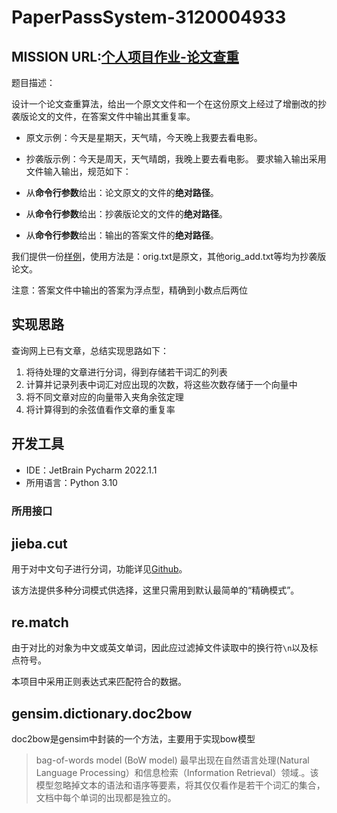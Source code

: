 # PaperPassSystem-3120004933
## MISSION URL:[个人项目作业-论文查重](https://bbs.csdn.net/topics/608092799)
题目描述：

设计一个论文查重算法，给出一个原文文件和一个在这份原文上经过了增删改的抄袭版论文的文件，在答案文件中输出其重复率。

- 原文示例：今天是星期天，天气晴，今天晚上我要去看电影。
- 抄袭版示例：今天是周天，天气晴朗，我晚上要去看电影。
要求输入输出采用文件输入输出，规范如下：

- 从**命令行参数**给出：论文原文的文件的**绝对路径**。
- 从**命令行参数**给出：抄袭版论文的文件的**绝对路径**。
- 从**命令行参数**给出：输出的答案文件的**绝对路径**。

我们提供一份[样例](https://pan.baidu.com/s/1nONb0goQYtJVR4NxmfEB9Q?pwd=fjg7)，使用方法是：orig.txt是原文，其他orig_add.txt等均为抄袭版论文。

注意：答案文件中输出的答案为浮点型，精确到小数点后两位

## 实现思路

查询网上已有文章，总结实现思路如下：

1. 将待处理的文章进行分词，得到存储若干词汇的列表
2. 计算并记录列表中词汇对应出现的次数，将这些次数存储于一个向量中
3. 将不同文章对应的向量带入夹角余弦定理
4. 将计算得到的余弦值看作文章的重复率

## 开发工具

- IDE：JetBrain Pycharm 2022.1.1
- 所用语言：Python 3.10

### 所用接口

jieba.cut
---
用于对中文句子进行分词，功能详见[Github](https://github.com/fxsjy/jieba)。

该方法提供多种分词模式供选择，这里只需用到默认最简单的“精确模式”。

re.match
---
由于对比的对象为中文或英文单词，因此应过滤掉文件读取中的换行符`\n`以及标点符号。

本项目中采用正则表达式来匹配符合的数据。

gensim.dictionary.doc2bow
---
doc2bow是gensim中封装的一个方法，主要用于实现bow模型

> bag-of-words model (BoW model) 最早出现在自然语言处理(Natural Language Processing）和信息检索（Information Retrieval）领域.。该模型忽略掉文本的语法和语序等要素，将其仅仅看作是若干个词汇的集合，文档中每个单词的出现都是独立的。
